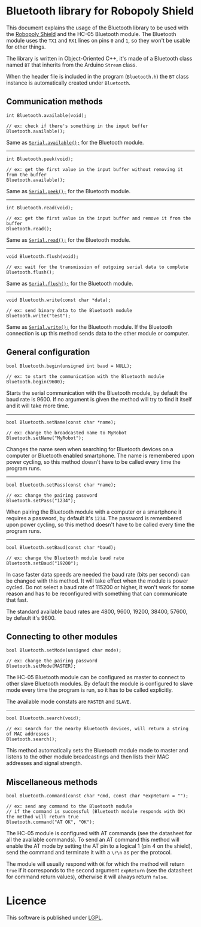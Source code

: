 # Bluetooth library for Robopoly Shield

This document explains the usage of the Bluetooth library to be used with the [Robopoly Shield](https://github.com/Robopoly/Robopoly-Shield) and the HC-05 Bluetooth module. The Bluetooth module uses the `TX1` and `RX1` lines on pins `0` and `1`, so they won't be usable for other things.

The library is written in Object-Oriented C++, it's made of a Bluetooth class named `BT` that inherits from the Arduino `Stream` class.

When the header file is included in the program (`Bluetooth.h`) the `BT` class instance is automatically created under `Bluetooth`.

## Communication methods

`int Bluetooth.available(void);`

    // ex: check if there's something in the input buffer
    Bluetooth.available();
    
Same as [`Serial.available();`](http://arduino.cc/en/Serial/Available) for the Bluetooth module.

---

`int Bluetooth.peek(void);`

    // ex: get the first value in the input buffer without removing it from the buffer
    Bluetooth.available();
    
Same as [`Serial.peek();`](http://arduino.cc/en/Serial/Peek) for the Bluetooth module.

---

`int Bluetooth.read(void);`

    // ex: get the first value in the input buffer and remove it from the buffer
    Bluetooth.read();
    
Same as [`Serial.read();`](http://arduino.cc/en/Serial/Read) for the Bluetooth module.

---

`void Bluetooth.flush(void);`

    // ex: wait for the transmission of outgoing serial data to complete
    Bluetooth.flush();
    
Same as [`Serial.flush();`](http://arduino.cc/en/Serial/Flush) for the Bluetooth module.

---

`void Bluetooth.write(const char *data);`

    // ex: send binary data to the Bluetooth module
    Bluetooth.write("test");
    
Same as [`Serial.write();`](http://arduino.cc/en/Serial/Write) for the Bluetooth module. If the Bluetooth connection is up this method sends data to the other module or computer.

## General configuration

`bool Bluetooth.begin(unsigned int baud = NULL);`

    // ex: to start the communication with the Bluetooth module
    Bluetooth.begin(9600);

Starts the serial communication with the Bluetooth module, by default the baud rate is 9600. If no argument is given the method will try to find it itself and it will take more time.

---

`bool Bluetooth.setName(const char *name);`

    // ex: change the broadcasted name to MyRobot
    Bluetooth.setName("MyRobot");
    
Changes the name seen when searching for Bluetooth devices on a computer or Bluetooth enabled smartphone. The name is remembered upon power cycling, so this method doesn't have to be called every time the program runs.

---

`bool Bluetooth.setPass(const char *name);`

    // ex: change the pairing password
    Bluetooth.setPass("1234");
    
When pairing the Bluetooth module with a computer or a smartphone it requires a password, by default it's `1234`. The password is remembered upon power cycling, so this method doesn't have to be called every time the program runs.

---

`bool Bluetooth.setBaud(const char *baud);`

    // ex: change the Bluetooth module baud rate
    Bluetooth.setBaud("19200");
    
In case faster data speeds are needed the baud rate (bits per second) can be changed with this method. It will take effect when the module is power cycled. Do not select a baud rate of 115200 or higher, it won't work for some reason and has to be reconfigured with something that can communicate that fast.

The standard available baud rates are 4800, 9600, 19200, 38400, 57600, by default it's 9600.

## Connecting to other modules

`bool Bluetooth.setMode(unsigned char mode);`

    // ex: change the pairing password
    Bluetooth.setMode(MASTER);

The HC-05 Bluetooth module can be configured as master to connect to other slave Bluetooth modules. By default the module is configured to slave mode every time the program is run, so it has to be called explicitly.

The available mode constats are `MASTER` and `SLAVE`.

---

`bool Bluetooth.search(void);`

    // ex: search for the nearby Bluetooth devices, will return a string of MAC addresses
    Bluetooth.search();

This method automatically sets the Bluetooth module mode to master and listens to the other module broadcastings and then lists their MAC addresses and signal strength.

## Miscellaneous methods

`bool Bluetooth.command(const char *cmd, const char *expReturn = "");`

    // ex: send any command to the Bluetooth module
    // if the command is successful (Bluetooth module responds with OK) the method will return true
    Bluetooth.command("AT OK", "OK");

The HC-05 module is configured with AT commands (see the datasheet for all the available commands). To send an AT command this method will enable the AT mode by setting the AT pin to a logical 1 (pin 4 on the shield), send the command and terminate it with a `\r\n` as per the protocol.

The module will usually respond with `OK` for which the method will return `true` if it corresponds to the second argument `expReturn` (see the datasheet for command return values), otherwise it will always return `false`.

# Licence

This software is published under [LGPL](http://www.gnu.org/licenses/lgpl.html).